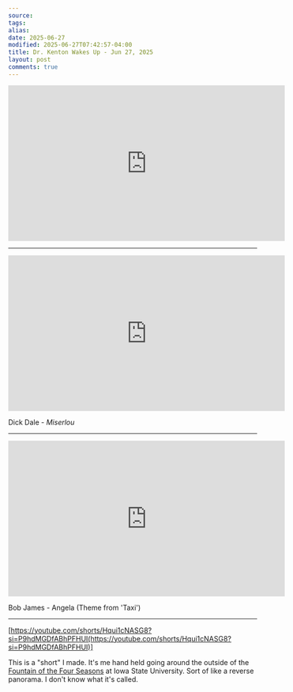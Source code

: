 ```yaml
---
source:
tags:
alias:
date: 2025-06-27
modified: 2025-06-27T07:42:57-04:00
title: Dr. Kenton Wakes Up - Jun 27, 2025
layout: post
comments: true
---
```


  

<iframe width="560" height="315" src="https://www.youtube.com/embed/PBwK0a9LIeM" title="YouTube video player" frameborder="0" allow="accelerometer; autoplay; clipboard-write; encrypted-media; gyroscope; picture-in-picture; web-share" allowfullscreen></iframe>

---

<iframe width="560" height="315" src="https://www.youtube.com/embed/mKpsuGMeqHI?si=HJhqhqNDMSId6scn" title="YouTube video player" frameborder="0" allow="accelerometer; autoplay; clipboard-write; encrypted-media; gyroscope; picture-in-picture; web-share" referrerpolicy="strict-origin-when-cross-origin" allowfullscreen></iframe>

Dick Dale - *Miserlou*

---

<iframe width="560" height="315" src="https://www.youtube.com/embed/7lDuFxKWdGw?si=74l2wNRoeLX-T0F5" title="YouTube video player" frameborder="0" allow="accelerometer; autoplay; clipboard-write; encrypted-media; gyroscope; picture-in-picture; web-share" referrerpolicy="strict-origin-when-cross-origin" allowfullscreen></iframe>

Bob James - Angela (Theme from 'Taxi')

---

[https://youtube.com/shorts/Hqui1cNASG8?si=P9hdMGDfABhPFHUI(https://youtube.com/shorts/Hqui1cNASG8?si=P9hdMGDfABhPFHUI)]

This is a "short" I made. It's me hand held going around the outside of the [Fountain of the Four Seasons](https://www.museums.iastate.edu/visit/art-on-campus-collection/fountain) at Iowa State University. Sort of like a reverse panorama. I don't know what it's called.